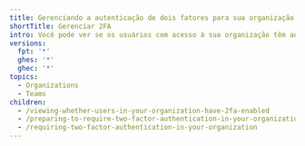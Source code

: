 ```yaml
---
title: Gerenciando a autenticação de dois fatores para sua organização
shortTitle: Gerenciar 2FA
intro: Você pode ver se os usuários com acesso à sua organização têm autenticação de dois fatores (2FA) habilitada e exigir 2FA.
versions:
  fpt: '*'
  ghes: '*'
  ghec: '*'
topics:
  - Organizations
  - Teams
children:
  - /viewing-whether-users-in-your-organization-have-2fa-enabled
  - /preparing-to-require-two-factor-authentication-in-your-organization
  - /requiring-two-factor-authentication-in-your-organization
---
```


